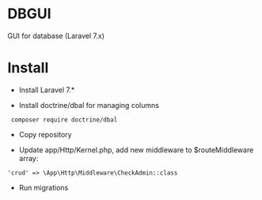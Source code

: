 # DBGUI
   GUI for database (Laravel 7.x)
# Install
 - Install  Laravel 7.*
 
  - Install doctrine/dbal  for managing columns 
 
` composer require doctrine/dbal`
 
 - Copy  repository
 
 - Update app/Http/Kernel.php, add new middleware to $routeMiddleware array:
   
`'crud' => \App\Http\Middleware\CheckAdmin::class`
    
 - Run migrations